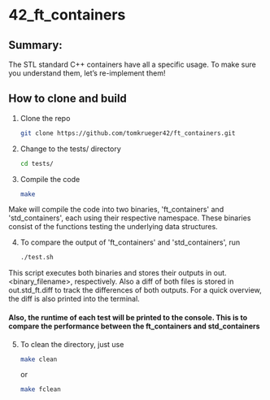 # 42_ft_containers

## Summary:
The STL standard C++ containers have all a specific usage.
To make sure you understand them, let’s re-implement them!

## How to clone and build

1. Clone the repo
   ```sh
   git clone https://github.com/tomkrueger42/ft_containers.git
   ```
2. Change to the tests/ directory
   ```sh
   cd tests/
   ```
3. Compile the code
   ```sh
   make
   ```

Make will compile the code into two binaries, 'ft_containers' and 'std_containers', each using their respective namespace.
These binaries consist of the functions testing the underlying data structures.

4. To compare the output of 'ft_containers' and 'std_containers', run
   ```sh
   ./test.sh
   ```

This script executes both binaries and stores their outputs in out.<binary_filename>, respectively. Also a diff of both files is stored in out.std_ft.diff to track the differences of both outputs. For a quick overview, the diff is also printed into the terminal.

#### Also, the runtime of each test will be printed to the console. This is to compare the performance between the ft_containers and std_containers

5. To clean the directory, just use
   ```sh
   make clean
   ```
   or
   ```sh
   make fclean
   ```